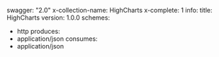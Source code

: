 swagger: "2.0"
x-collection-name: HighCharts
x-complete: 1
info:
  title: HighCharts
  version: 1.0.0
schemes:
- http
produces:
- application/json
consumes:
- application/json